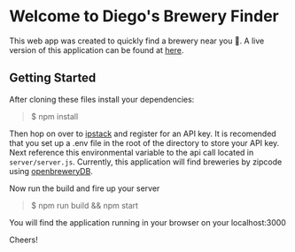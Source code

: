# Welcome to Diego's Brewery Finder

This web app was created to quickly find a brewery near you :beers:. A live version of this application can be found at [here](https://dflores7237-brewery-finder.herokuapp.com/). 

## Getting Started
After cloning these files install your dependencies:
> $ npm install

Then hop on over to [ipstack](https://ipstack.com/) and register for an API key. It is recomended that you set up a .env file in the root of the directory to store your API key. Next reference this environmental variable to the api call located in `server/server.js`. Currently, this application will find breweries by zipcode using [openbreweryDB](https://www.openbrewerydb.org/).

Now run the build and fire up your server
> $ npm run build && npm start

You will find the application running in your browser on your localhost:3000

Cheers!


